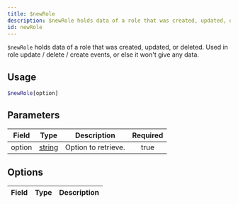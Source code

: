 ```yaml
---
title: $newRole
description: $newRole holds data of a role that was created, updated, or deleted. Used in role update / delete / create events, or else it won't give any data.
id: newRole
---
```


`$newRole` holds data of a role that was created, updated, or deleted. Used in role update / delete / create events,
or else it won't give any data.

## Usage

```php
$newRole[option]
```

## Parameters

| Field  | Type                                                                                              | Description         | Required |
| ------ | ------------------------------------------------------------------------------------------------- | ------------------- | :------: |
| option | [string](https://developer.mozilla.org/en-US/docs/Web/JavaScript/Reference/Global_Objects/String) | Option to retrieve. |   true   |

## Options
| Field  | Type                                                                                              | Description |
| ------ | ---- | ------ |



